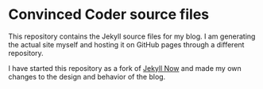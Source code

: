 # Convinced Coder source files

This repository contains the Jekyll source files for my blog. I am generating the actual site myself and hosting it on GitHub pages through a different repository.

I have started this repository as a fork of [Jekyll Now](https://github.com/barryclark/jekyll-now) and made my own changes to the design and behavior of the blog.
